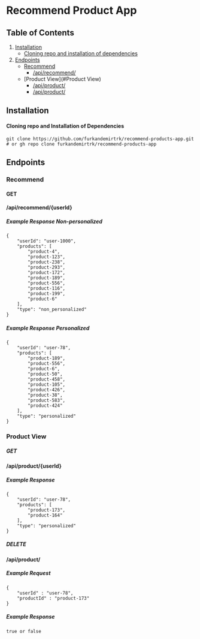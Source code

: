 # Recommend Product App

## Table of Contents

1. [Installation](#installation)
    * [Cloning repo and installation of dependencies](#cloning-repo-and-installation-of-dependencies)
2. [Endpoints](#endpoints)
    * [Recommend](#recommend)
        - [/api/recommend/](#/api/recommend/{userId})
   *  [Product View](#Product View)
       - [/api/product/](#/api/product/{userId})
       - [/api/product/](#/api/product/)

## Installation

#### Cloning repo and Installation of Dependencies
```
git clone https://github.com/furkandemirtrk/recommend-products-app.git
# or gh repo clone furkandemirtrk/recommend-products-app
```


## Endpoints

### Recommend
#### GET
#### /api/recommend/{userId}

##### Example Response Non-personalized

```
{
    "userId": "user-1000",
    "products": [
        "product-4",
        "product-123",
        "product-238",
        "product-293",
        "product-172",
        "product-189",
        "product-556",
        "product-116",
        "product-199",
        "product-6"
    ],
    "type": "non_personalized"
}
```

##### Example Response Personalized
```
{
    "userId": "user-78",
    "products": [
        "product-189",
        "product-556",
        "product-6",
        "product-50",
        "product-458",
        "product-105",
        "product-426",
        "product-38",
        "product-583",
        "product-424"
    ],
    "type": "personalized"
}
```


### Product View
##### GET
#### /api/product/{userId}

##### Example Response 

```
{
    "userId": "user-78",
    "products": [
        "product-173",
        "product-164"
    ],
    "type": "personalized"
}
```

##### DELETE
#### /api/product/

##### Example Request

```
{
    "userId" : "user-78",
    "productId" : "product-173"
}
```

##### Example Response

```
true or false
```


